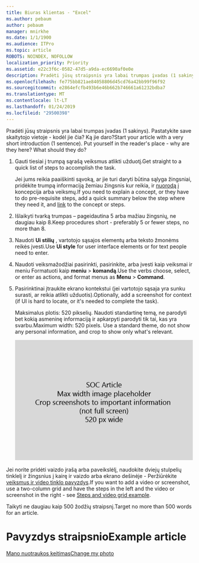 ```yaml
---
title: Biuras klientas - "Excel"
ms.author: pebaum
author: pebaum
manager: mnirkhe
ms.date: 1/1/1900
ms.audience: ITPro
ms.topic: article
ROBOTS: NOINDEX, NOFOLLOW
localization_priority: Priority
ms.assetid: e22c3f6c-0582-47d5-a9da-ec6690af0e0e
description: Pradėti jūsų straipsnis yra labai trumpas įvadas (1 sakinys). Pastatykite save skaitytojo vietoje - kodėl jie čia? Ką jie daro?
ms.openlocfilehash: fe775bb821ae84058806d45cd76a42bb99f96f92
ms.sourcegitcommit: e2864efcfb493b6e46b662b746661a61232bdba7
ms.translationtype: MT
ms.contentlocale: lt-LT
ms.lasthandoff: 01/24/2019
ms.locfileid: "29500398"
---
```

<span data-ttu-id="86bde-p102">Pradėti jūsų straipsnis yra labai trumpas įvadas (1 sakinys). Pastatykite save skaitytojo vietoje - kodėl jie čia? Ką jie daro?</span><span class="sxs-lookup"><span data-stu-id="86bde-p102">Start your article with a very short introduction (1 sentence). Put yourself in the reader's place - why are they here? What should they do?</span></span> 
  
1. <span data-ttu-id="86bde-108">Gauti tiesiai į trumpą sąrašą veiksmus atlikti užduotį.</span><span class="sxs-lookup"><span data-stu-id="86bde-108">Get straight to a quick list of steps to accomplish the task.</span></span>
    
    <span data-ttu-id="86bde-109">Jei jums reikia paaiškinti sąvoką, ar jie turi daryti būtina sąlyga žingsniai, pridėkite trumpą informaciją žemiau žingsnis kur reikia, ir [nuorodą](https://support.office.com/article/f37e7984-cf03-4fde-92d3-82970d7e241b.aspx) į koncepcija arba veiksmų.</span><span class="sxs-lookup"><span data-stu-id="86bde-109">If you need to explain a concept, or they have to do pre-requisite steps, add a quick summary below the step where they need it, and [link](https://support.office.com/article/f37e7984-cf03-4fde-92d3-82970d7e241b.aspx) to the concept or steps.</span></span> 
    
2. <span data-ttu-id="86bde-110">Išlaikyti tvarką trumpas – pageidautina 5 arba mažiau žingsnių, ne daugiau kaip 8.</span><span class="sxs-lookup"><span data-stu-id="86bde-110">Keep procedures short - preferably 5 or fewer steps, no more than 8.</span></span>
    
3. <span data-ttu-id="86bde-111">Naudoti **Ui stilių** , vartotojo sąsajos elementų arba teksto žmonėms reikės įvesti.</span><span class="sxs-lookup"><span data-stu-id="86bde-111">Use **Ui style** for user interface elements or for text people need to enter.</span></span> 
    
4. <span data-ttu-id="86bde-112">Naudoti veiksmažodžiai pasirinkti, pasirinkite, arba įvesti kaip veiksmai ir meniu Formatuoti kaip **meniu** \> **komandą**.</span><span class="sxs-lookup"><span data-stu-id="86bde-112">Use the verbs choose, select, or enter as actions, and format menus as **Menu** \> **Command**.</span></span>
    
5. <span data-ttu-id="86bde-113">Pasirinktinai įtraukite ekrano kontekstui (jei vartotojo sąsaja yra sunku surasti, ar reikia atlikti užduotis).</span><span class="sxs-lookup"><span data-stu-id="86bde-113">Optionally, add a screenshot for context (if UI is hard to locate, or it's needed to complete the task).</span></span>
    
    <span data-ttu-id="86bde-p103">Maksimalus plotis: 520 pikselių. Naudoti standartinę temą, ne parodyti bet kokią asmeninę informaciją ir apkarpyti parodyti tik tai, kas yra svarbu.</span><span class="sxs-lookup"><span data-stu-id="86bde-p103">Maximum width: 520 pixels. Use a standard theme, do not show any personal information, and crop to show only what's relevant.</span></span> 
    
    ![Vietos rezervavimo ženklas - didžiausias plotis SOC straipsnio meno yra 520 pikselių](media/7d43d3be-8658-4a5b-aa15-ed62a47a2b24.png)
  
<span data-ttu-id="86bde-117">Jei norite pridėti vaizdo įrašą arba paveikslėlį, naudokite dviejų stulpelių tinklelį ir žingsnius į kairę ir vaizdo arba ekrano dešinėje - Peržiūrėkite [veiksmus ir video tinklo pavyzdys](https://support.office.com/article/14ce8e82-efa0-47f5-bb84-94f078db3dae.aspx).</span><span class="sxs-lookup"><span data-stu-id="86bde-117">If you want to add a video or screenshot, use a two-column grid and have the steps in the left and the video or screenshot in the right - see [Steps and video grid example](https://support.office.com/article/14ce8e82-efa0-47f5-bb84-94f078db3dae.aspx).</span></span> 
  
<span data-ttu-id="86bde-118">Taikyti ne daugiau kaip 500 žodžių straipsnį.</span><span class="sxs-lookup"><span data-stu-id="86bde-118">Target no more than 500 words for an article.</span></span>
  
# <a name="example-article"></a><span data-ttu-id="86bde-119">Pavyzdys straipsnio</span><span class="sxs-lookup"><span data-stu-id="86bde-119">Example article</span></span>

[<span data-ttu-id="86bde-120">Mano nuotraukos keitimas</span><span class="sxs-lookup"><span data-stu-id="86bde-120">Change my photo</span></span>](https://support.office.com/article/555376e0-1fca-49ba-8434-307a0525c767.aspx)
  

